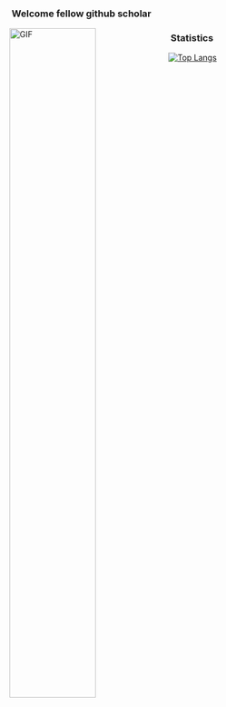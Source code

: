 ### &nbsp;Welcome fellow github scholar

<p align="left">
<img align="left" width="55%" alt="GIF" src="https://media.giphy.com/media/3owzWkGtQ3us1pV0qc/giphy.gif"></img>
</p>

### &nbsp;Statistics

[![Top Langs](https://github-readme-stats.vercel.app/api/top-langs/?username=POLROTY&layout=compact&bg_color=202020&title_color=f8f8f8&text_color=f8f8f8&icon_color=f8f8f8&border_color=202020)](https://github.com/anuraghazra/github-readme-stats)
